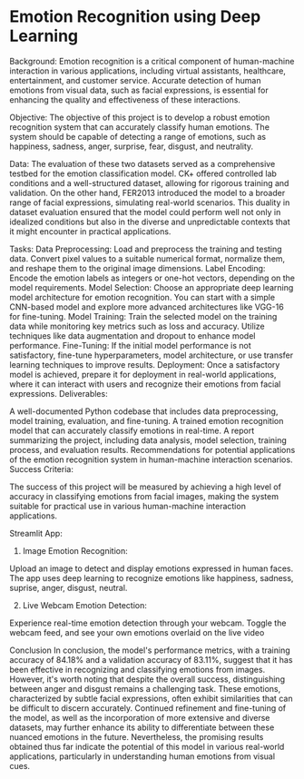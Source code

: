 # Emotion Recognition using Deep Learning

Background:
Emotion recognition is a critical component of human-machine interaction in various applications, including virtual assistants, healthcare, entertainment, and customer service. Accurate detection of human emotions from visual data, such as facial expressions, is essential for enhancing the quality and effectiveness of these interactions.

Objective:
The objective of this project is to develop a robust emotion recognition system that can accurately classify human emotions. The system should be capable of detecting a range of emotions, such as happiness, sadness, anger, surprise, fear, disgust, and neutrality.

Data:
The evaluation of these two datasets served as a comprehensive testbed for the emotion classification model. CK+ offered controlled lab conditions and a well-structured dataset, allowing for rigorous training and validation. On the other hand, FER2013 introduced the model to a broader range of facial expressions, simulating real-world scenarios. This duality in dataset evaluation ensured that the model could perform well not only in idealized conditions but also in the diverse and unpredictable contexts that it might encounter in practical applications.

Tasks:
Data Preprocessing: Load and preprocess the training and testing data. Convert pixel values to a suitable numerical format, normalize them, and reshape them to the original image dimensions.
Label Encoding: Encode the emotion labels as integers or one-hot vectors, depending on the model requirements.
Model Selection: Choose an appropriate deep learning model architecture for emotion recognition. You can start with a simple CNN-based model and explore more advanced architectures like VGG-16 for fine-tuning.
Model Training: Train the selected model on the training data while monitoring key metrics such as loss and accuracy. Utilize techniques like data augmentation and dropout to enhance model performance.
Fine-Tuning: If the initial model performance is not satisfactory, fine-tune hyperparameters, model architecture, or use transfer learning techniques to improve results.
Deployment: Once a satisfactory model is achieved, prepare it for deployment in real-world applications, where it can interact with users and recognize their emotions from facial expressions.
Deliverables:

A well-documented Python codebase that includes data preprocessing, model training, evaluation, and fine-tuning.
A trained emotion recognition model that can accurately classify emotions in real-time.
A report summarizing the project, including data analysis, model selection, training process, and evaluation results.
Recommendations for potential applications of the emotion recognition system in human-machine interaction scenarios.
Success Criteria:

The success of this project will be measured by achieving a high level of accuracy in classifying emotions from facial images, making the system suitable for practical use in various human-machine interaction applications.

Streamlit App:
1. Image Emotion Recognition:

Upload an image to detect and display emotions expressed in human faces. The app uses deep learning to recognize emotions like happiness, sadness, suprise, anger, disgust, neutral.

2. Live Webcam Emotion Detection:

Experience real-time emotion detection through your webcam. Toggle the webcam feed, and see your own emotions overlaid on the live video

Conclusion
In conclusion, the model's performance metrics, with a training accuracy of 84.18% and a validation accuracy of 83.11%, suggest that it has been effective in recognizing and classifying emotions from images. However, it's worth noting that despite the overall success, distinguishing between anger and disgust remains a challenging task. These emotions, characterized by subtle facial expressions, often exhibit similarities that can be difficult to discern accurately. Continued refinement and fine-tuning of the model, as well as the incorporation of more extensive and diverse datasets, may further enhance its ability to differentiate between these nuanced emotions in the future. Nevertheless, the promising results obtained thus far indicate the potential of this model in various real-world applications, particularly in understanding human emotions from visual cues.
